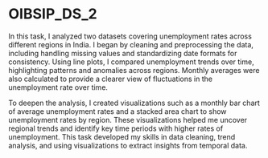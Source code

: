 # OIBSIP_DS_2

In this task, I analyzed two datasets covering unemployment rates across different regions in India. I began by cleaning and preprocessing the data, including handling missing values and standardizing date formats for consistency. Using line plots, I compared unemployment trends over time, highlighting patterns and anomalies across regions. Monthly averages were also calculated to provide a clearer view of fluctuations in the unemployment rate over time.

To deepen the analysis, I created visualizations such as a monthly bar chart of average unemployment rates and a stacked area chart to show unemployment rates by region. These visualizations helped me uncover regional trends and identify key time periods with higher rates of unemployment. This task developed my skills in data cleaning, trend analysis, and using visualizations to extract insights from temporal data.
